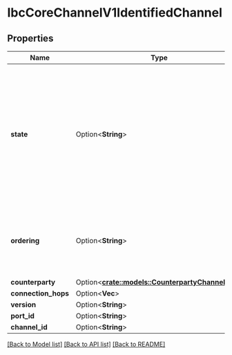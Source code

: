 # IbcCoreChannelV1IdentifiedChannel

## Properties

Name | Type | Description | Notes
------------ | ------------- | ------------- | -------------
**state** | Option<**String**> | State defines if a channel is in one of the following states: CLOSED, INIT, TRYOPEN, OPEN or UNINITIALIZED.   - STATE_UNINITIALIZED_UNSPECIFIED: Default State  - STATE_INIT: A channel has just started the opening handshake.  - STATE_TRYOPEN: A channel has acknowledged the handshake step on the counterparty chain.  - STATE_OPEN: A channel has completed the handshake. Open channels are ready to send and receive packets.  - STATE_CLOSED: A channel has been closed and can no longer be used to send or receive packets. | [optional][default to State_UNINITIALIZEDUNSPECIFIED]
**ordering** | Option<**String**> | - ORDER_NONE_UNSPECIFIED: zero-value for channel ordering  - ORDER_UNORDERED: packets can be delivered in any order, which may differ from the order in which they were sent.  - ORDER_ORDERED: packets are delivered exactly in the order which they were sent | [optional][default to Ordering_NONEUNSPECIFIED]
**counterparty** | Option<[**crate::models::CounterpartyChannelEnd**](counterparty_channel_end.md)> |  | [optional]
**connection_hops** | Option<**Vec<String>**> |  | [optional]
**version** | Option<**String**> |  | [optional]
**port_id** | Option<**String**> |  | [optional]
**channel_id** | Option<**String**> |  | [optional]

[[Back to Model list]](../README.md#documentation-for-models) [[Back to API list]](../README.md#documentation-for-api-endpoints) [[Back to README]](../README.md)


